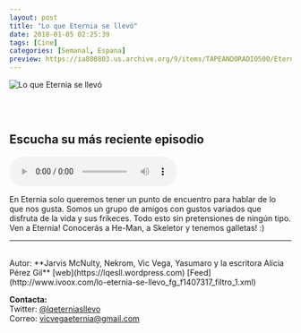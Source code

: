 ```yaml
---
layout: post
title: "Lo que Eternia se llevó"
date: 2018-01-05 02:25:39
tags: [Cine]
categories: [Semanal, Espana]
preview: https://ia800803.us.archive.org/9/items/TAPEANDORADIO500/Eternia300.jpeg
---
```


![Lo que Eternia se llevó](https://ia800803.us.archive.org/9/items/TAPEANDORADIO500/Eternia500.jpeg)

<br/>
<br/>

## Escucha su más reciente episodio

<!--reproductor-feed=http://www.ivoox.com/lo-eternia-se-llevo_fg_f1407317_filtro_1.xml-->
<!--reproductor-start-->
<audio id="audio" preload="auto" controls="" src="http://www.ivoox.com/2x24-lqesl-especial-verano_mf_28276600_feed_1.mp3"></audio>
<!--reproductor-end-->

En Eternia solo queremos tener un punto de encuentro para hablar de lo que nos gusta. Somos un grupo de amigos con gustos variados que disfruta de la vida y sus frikeces. Todo esto sin pretensiones de ningún tipo. Ven a Eternia! Conocerás a He-Man, a Skeletor y tenemos galletas! :)

_ _ _
<br>
Autor: **Jarvis McNulty, Nekrom, Vic Vega, Yasumaro y la escritora Alícia Pérez Gil**  
[web](https://lqesll.wordpress.com)  
[Feed](http://www.ivoox.com/lo-eternia-se-llevo_fg_f1407317_filtro_1.xml)  



**Contacta:**  
Twitter: [@lqeterniasllevo](https://twitter.com/lqeterniasllevo)  
Correo: [vicvegaeternia@gmail.com](mailto:vicvegaeternia@gmail.com)  
